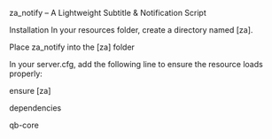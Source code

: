 za_notify – A Lightweight Subtitle & Notification Script

Installation
In your resources folder, create a directory named [za].

Place za_notify into the [za] folder

In your server.cfg, add the following line to ensure the resource loads properly:

ensure [za]

dependencies

qb-core

